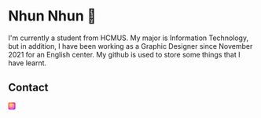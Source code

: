 # Nhun Nhun 👋
I'm currently a student from HCMUS. My major is Information Technology, but in addition, I have been working as a Graphic Designer since November 2021 for an English center. My github is used to store some things that I have learnt.

## Contact
[![FB](./icon/ins-icon.svg)](https://www.facebook.com/nhung1899/)
&nbsp;&nbsp;
